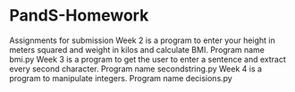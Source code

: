 # PandS-Homework
Assignments for submission
Week 2 is a program to enter your height in meters squared and weight in kilos and calculate BMI. 
  Program name bmi.py
Week 3 is a program to get the user to enter a sentence and extract every second character. Program name secondstring.py
Week 4 is a program to manipulate integers.  Program name decisions.py
